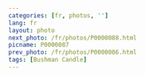 ```yaml
---
categories: [fr, photos, '']
lang: fr
layout: photo
next_photo: /fr/photos/P0000088.html
picname: P0000087
prev_photo: /fr/photos/P0000086.html
tags: [Bushman Candle]
---
```

